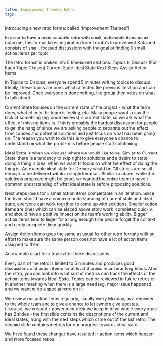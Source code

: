 ```yaml
---
title: Improvement Themese Retro
tags:
---
```


Introducing a new retro format called “Improvement Themes”! 

In order to have a more valuable retro with small, actionable items as an outcome, this format takes inspiration from Toyota’s Improvement Kata and consists of small, focused discussions with the goal of finding 3 small action items per topic.

The retro format is broken into 5 timeboxed sections:
Topics to Discuss
(For Each Topic Chosen)
Current State
Ideal State
Next Steps
Assign Action Items

In Topics to Discuss, everyone spend 5 minutes writing topics to discuss. Ideally, these topics are ones which affected the previous iteration and can be improved. Once everyone is done writing, the group then votes on what to talk about.

Current State focuses on the current state of the project - what the team does, what effects the team is feeling, etc. Many people want to say the lack of something (eg, code reviews) is current state, so we ask what the effect of missing items is. This is probably the hardest discussion for people to get the hang of since we are asking people to separate out the effect from causes and potential solutions and just focus on what has been going on. The reason you want to do this is to give everyone a chance to understand on what the problem is before people start solutioning.

Ideal State is when we discuss where we would like to be. Similar to Current State, there is a tendency to skip right to solutions and a desire to state doing a thing is ideal when we want to focus on what the effect of doing the thing is. An example ideal state for Delivery would be ‘All stories are small enough to be delivered within a single iteration’. Similar to above, while the solutions proposed might be good, we wanted the entire team to have a common understanding of what ideal state is before proposing solutions.

Next Steps looks for 3 small action items completable in an iteration. Since the team should have a common understanding of current state and ideal state, everyone can work together to come up with solutions. Smaller action items are ones which can be placed above story work, completed quickly, and should have a positive impact on the team’s working ability. Bigger action items tend to linger for a long enough time people forget the context and rarely complete them quickly.

Assign Action Items goes the same as usual for other retro formats with an effort to make sure the same person does not have a lot of action items assigned to them.

An example chart for a topic after these discussions:


Every part of the retro is limited to 5 minutes and produces good discussions and action items for at least 2 topics in an hour long block. After the retro, you can look into what sort of metrics can track the effects of the action items towards Ideal State. Topics can be reviewed in future retros or in another meeting when there is a large need (eg, major issue happened and we want to do a special retro on it)

We review our action items regularly, usually every Monday, as a reminder to the whole team and to give a chance to let owners give updates. Likewise, we created a powerpoint deck we keep in drive where every topic has 2 slides - the first slide contains the descriptions of the current and ideal states, along with the next steps which came out of the last retro. The second slide contains metrics for our progress towards ideal state.

We have found these changes have resulted in action items which happen and more focused retros.

